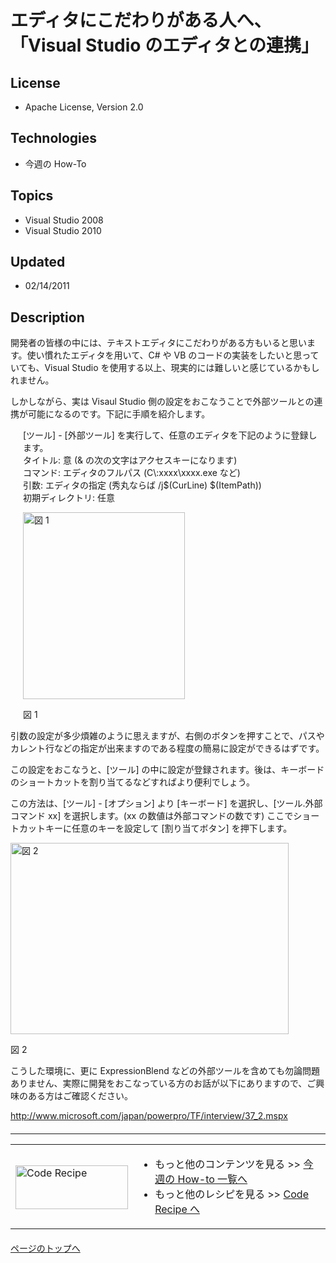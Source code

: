 # エディタにこだわりがある人へ、「Visual Studio のエディタとの連携」
## License
- Apache License, Version 2.0
## Technologies
- 今週の How-To
## Topics
- Visual Studio 2008
- Visual Studio 2010
## Updated
- 02/14/2011
## Description

<p>開発者の皆様の中には、テキストエディタにこだわりがある方もいると思います。使い慣れたエディタを用いて、C# や VB のコードの実装をしたいと思っていても、Visual Studio を使用する以上、現実的には難しいと感じているかもしれません。</p>
<p>しかしながら、実は Visaul Studio 側の設定をおこなうことで外部ツールとの連携が可能になるのです。下記に手順を紹介します。</p>
<div style="padding-left:20px">
<p>[ツール] - [外部ツール] を実行して、任意のエディタを下記のように登録します。<br>
タイトル: 意 (&amp; の次の文字はアクセスキーになります)<br>
コマンド: エディタのフルパス (C\:xxxx\xxxx.exe など)<br>
引数: エディタの指定 (秀丸ならば /j$(CurLine) $(ItemPath))<br>
初期ディレクトリ: 任意</p>
<p><img title="図 1" src="http://i2.beta.code.msdn.microsoft.com/visualstudio-tips-b12a8aa6/image/file/18067/1/img01.jpg" alt="図 1" width="259" height="299"></p>
<p>図 1</p>
</div>
<p>引数の設定が多少煩雑のように思えますが、右側のボタンを押すことで、パスやカレント行などの指定が出来ますのである程度の簡易に設定ができるはずです。</p>
<p>この設定をおこなうと、[ツール] の中に設定が登録されます。後は、キーボードのショートカットを割り当てるなどすればより便利でしょう。</p>
<p>この方法は、[ツール] - [オプション] より [キーボード] を選択し、[ツール.外部コマンド xx] を選択します。(xx の数値は外部コマンドの数です) ここでショートカットキーに任意のキーを設定して [割り当てボタン] を押下します。</p>
<p><img title="図 2" src="http://i1.beta.code.msdn.microsoft.com/visualstudio-tips-b12a8aa6/image/file/18068/0/img02.jpg" alt="図 2" width="445" height="306"></p>
<p>図 2</p>
<p>こうした環境に、更に ExpressionBlend などの外部ツールを含めても勿論問題ありません、実際に開発をおこなっている方のお話が以下にありますので、ご興味のある方はご確認ください。</p>
<p><a href="http://www.microsoft.com/japan/powerpro/TF/interview/37_2.mspx" target="_blank">http://www.microsoft.com/japan/powerpro/TF/interview/37_2.mspx</a></p>
<hr style="clear:both; margin-bottom:8px; margin-top:20px">
<table>
<tbody>
<tr>
<td><a href="http://msdn.microsoft.com/ja-jp/samplecode.recipe"><img src="http://i.msdn.microsoft.com/ff950935.coderecipe_180x70%28ja-jp,MSDN.10%29.jpg" border="0" alt="Code Recipe" width="180" height="70" style="margin-top:3px"></a></td>
<td>
<ul>
<li>もっと他のコンテンツを見る &gt;&gt; <a href="http://msdn.microsoft.com/ja-jp/ee708292" target="_blank">
今週の How-to 一覧へ</a> </li><li>もっと他のレシピを見る &gt;&gt; <a href="http://msdn.microsoft.com/ja-jp/samplecode.recipe">
Code Recipe へ</a> </li></ul>
</td>
</tr>
</tbody>
</table>
<p style="margin-top:20px"><a href="#top"><img src="http://www.microsoft.com/japan/msdn/nodehomes/graphics/top.gif" border="0" alt="">ページのトップへ</a></p>
